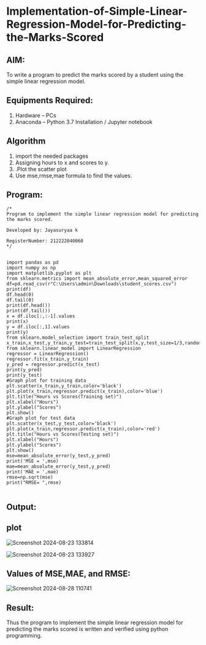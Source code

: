 # Implementation-of-Simple-Linear-Regression-Model-for-Predicting-the-Marks-Scored

## AIM:
To write a program to predict the marks scored by a student using the simple linear regression model.

## Equipments Required:
1. Hardware – PCs
2. Anaconda – Python 3.7 Installation / Jupyter notebook

## Algorithm
1. import the needed packages
2. Assigning hours to x and scores to y.
3. .Plot the scatter plot
4. Use mse,rmse,mae formula to find the values.

## Program:
```
/*
Program to implement the simple linear regression model for predicting the marks scored.

Developed by: Jayasuryaa k

RegisterNumber: 212222040060
*/


import pandas as pd
import numpy as np
import matplotlib.pyplot as plt
from sklearn.metrics import mean_absolute_error,mean_squared_error
df=pd.read_csv(r"C:\Users\admin\Downloads\student_scores.csv")
print(df)
df.head(0)
df.tail(0)
print(df.head())
print(df.tail())
x = df.iloc[:,:-1].values
print(x)
y = df.iloc[:,1].values
print(y)
from sklearn.model_selection import train_test_split
x_train,x_test,y_train,y_test=train_test_split(x,y,test_size=1/3,random_state=0)
from sklearn.linear_model import LinearRegression
regressor = LinearRegression()
regressor.fit(x_train,y_train)
y_pred = regressor.predict(x_test)
print(y_pred)
print(y_test)
#Graph plot for training data
plt.scatter(x_train,y_train,color='black')
plt.plot(x_train,regressor.predict(x_train),color='blue')
plt.title("Hours vs Scores(Training set)")
plt.xlabel("Hours")
plt.ylabel("Scores")
plt.show()
#Graph plot for test data
plt.scatter(x_test,y_test,color='black')
plt.plot(x_train,regressor.predict(x_train),color='red')
plt.title("Hours vs Scores(Testing set)")
plt.xlabel("Hours")
plt.ylabel("Scores")
plt.show()
mse=mean_absolute_error(y_test,y_pred)
print('MSE = ',mse)
mae=mean_absolute_error(y_test,y_pred)
print('MAE = ',mae)
rmse=np.sqrt(mse)
print("RMSE= ",rmse)
  

```


## Output:
## plot
![Screenshot 2024-08-23 133814](https://github.com/user-attachments/assets/15d085b3-338c-4922-87c2-99c39208110b)  

![Screenshot 2024-08-23 133927](https://github.com/user-attachments/assets/d312e28f-7c58-401e-a99f-e57f75cc0424)
## Values of MSE,MAE, and RMSE:
![Screenshot 2024-08-28 110741](https://github.com/user-attachments/assets/15c7e860-f186-49ed-9b0a-fde9b8ad3bad)



## Result:
Thus the program to implement the simple linear regression model for predicting the marks scored is written and verified using python programming.
